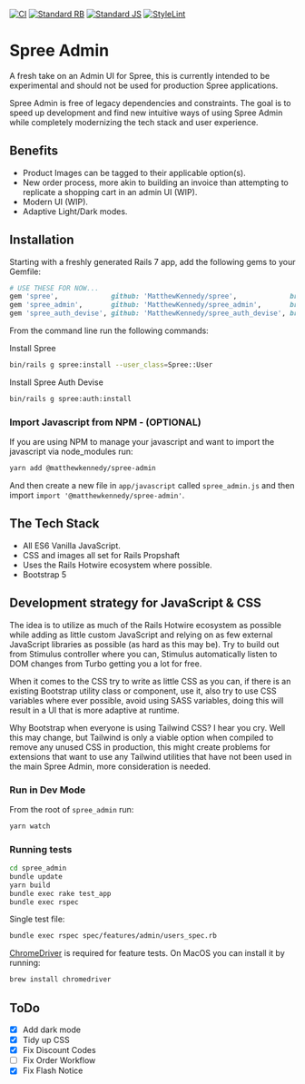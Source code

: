 [![CI](https://github.com/MatthewKennedy/spree_admin/actions/workflows/ci.yml/badge.svg)](https://github.com/MatthewKennedy/spree_admin/actions/workflows/ci.yml)
[![Standard RB](https://github.com/MatthewKennedy/spree_admin/actions/workflows/standardrb.yml/badge.svg)](https://github.com/MatthewKennedy/spree_admin/actions/workflows/standardrb.yml)
[![Standard JS](https://github.com/MatthewKennedy/spree_admin/actions/workflows/standardjs.yml/badge.svg)](https://github.com/MatthewKennedy/spree_admin/actions/workflows/standardjs.yml)
[![StyleLint](https://github.com/MatthewKennedy/spree_admin/actions/workflows/stylelint.yml/badge.svg)](https://github.com/MatthewKennedy/spree_admin/actions/workflows/stylelint.yml)

# Spree Admin

A fresh take on an Admin UI for Spree, this is currently intended to be experimental and should not be used for production Spree applications.

Spree Admin is free of legacy dependencies and constraints. The goal is to speed up development and find new intuitive ways of using Spree Admin while
completely modernizing the tech stack and user experience.


## Benefits

- Product Images can be tagged to their applicable option(s).
- New order process, more akin to building an invoice than attempting to replicate a shopping cart in an admin UI (WIP).
- Modern UI (WIP).
- Adaptive Light/Dark modes.


## Installation

Starting with a freshly generated Rails 7 app, add the following gems to your Gemfile:

```ruby
# USE THESE FOR NOW...
gem 'spree',             github: 'MatthewKennedy/spree',             branch: 'custom/spree_admin'
gem 'spree_admin',       github: 'MatthewKennedy/spree_admin',       branch: 'main'
gem 'spree_auth_devise', github: 'MatthewKennedy/spree_auth_devise', branch: 'custom/spree_admin'
```

From the command line run the following commands:

Install Spree
```bash
bin/rails g spree:install --user_class=Spree::User
```

Install Spree Auth Devise
```bash
bin/rails g spree:auth:install
```

### Import Javascript from NPM - (OPTIONAL)

If you are using NPM to manage your javascript and want to import the javascript via node_modules run:
```bash
yarn add @matthewkennedy/spree-admin
```
And then create a new file in `app/javascript` called `spree_admin.js` and then import `import '@matthewkennedy/spree-admin'`.


## The Tech Stack

- All ES6 Vanilla JavaScript.
- CSS and images all set for Rails Propshaft
- Uses the Rails Hotwire ecosystem where possible.
- Bootstrap 5


## Development strategy for JavaScript & CSS

The idea is to utilize as much of the Rails Hotwire ecosystem as possible while adding as little custom JavaScript
and relying on as few external JavaScript libraries as possible (as hard as this may be).
Try to build out from Stimulus controller where you can, Stimulus automatically listen to DOM changes
from Turbo getting you a lot for free.

When it comes to the CSS try to write as little CSS as you can, if there is an existing Bootstrap utility class or component, use it, also try to
use CSS variables where ever possible, avoid using SASS variables, doing this will result in a UI that is more adaptive at runtime.

Why Bootstrap when everyone is using Tailwind CSS? I hear you cry. Well this may change, but Tailwind is only a viable option when compiled to remove any unused CSS in production,
this might create problems for extensions that want to use any Tailwind utilities that have not been used in the main Spree Admin, more consideration is needed.


### Run in Dev Mode

From the root of `spree_admin` run:

```bash
yarn watch
```


### Running tests
```bash
cd spree_admin
bundle update
yarn build
bundle exec rake test_app
bundle exec rspec
```

Single test file:

```bash
bundle exec rspec spec/features/admin/users_spec.rb
```

[ChromeDriver](https://chromedriver.chromium.org/) is required for feature tests. On MacOS you can install it by running:

```bash
brew install chromedriver
```


## ToDo

- [x] Add dark mode
- [x] Tidy up CSS
- [x] Fix Discount Codes
- [ ] Fix Order Workflow
- [x] Fix Flash Notice
